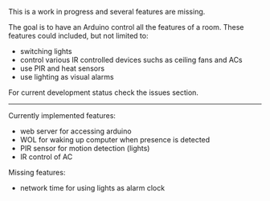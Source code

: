 This is a work in progress and several features are missing.

The goal is to have an Arduino control all the features of
a room. These features could included, but not limited to:
* switching lights
* control various IR controlled devices suchs as ceiling fans
and ACs
* use PIR and heat sensors
* use lighting as visual alarms

For current development status check the issues section.

---

Currently implemented features:
* web server for accessing arduino
* WOL for waking up computer when presence is detected
* PIR sensor for motion detection (lights)
* IR control of AC

Missing features:
* network time for using lights as alarm clock
